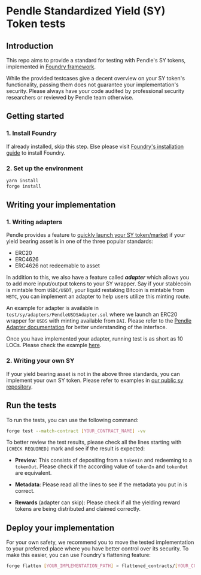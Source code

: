 # Pendle Standardized Yield (SY) Token tests

## Introduction

This repo aims to provide a standard for testing with Pendle's SY tokens, implemented in [Foundry framework](https://book.getfoundry.sh/).

While the provided testcases give a decent overview on your SY token's functionality, passing them does not guarantee your implementation's security. Please always have your code audited by professional security researchers or reviewed by Pendle team otherwise.

## Getting started

### 1. Install Foundry

If already installed, skip this step. Else please visit [Foundry's installation guide](https://book.getfoundry.sh/getting-started/installation.html) to install Foundry.

### 2. Set up the environment

```bash
yarn install
forge install
```

## Writing your implementation

### 1. Writing adapters

Pendle provides a feature to [quickly launch your SY token/market](https://app.pendle.finance/listing) if your yield bearing asset is in one of the three popular standards:

- ERC20
- ERC4626
- ERC4626 not redeemable to asset

In addition to this, we also have a feature called **_adapter_** which allows you to add more input/output tokens to your SY wrapper. Say if your stablecoin is mintable from `USDC/USDT`, your liquid restaking Bitcoin is mintable from `WBTC`, you can implement an adapter to help users utilize this minting route.

An example for adapter is available in `test/sy/adapters/PendleUSDSAdapter.sol` where we launch an ERC20 wrapper for `USDS` with minting available from `DAI`. Please refer to the [Pendle Adapter documentation](./lib/pendle-sy/contracts/interfaces/IStandardizedYieldAdapter.sol) for better understanding of the interface.

Once you have implemented your adapter, running test is as short as 10 LOCs. Please check the example [here](./test/sy/usds.t.sol).

### 2. Writing your own SY

If your yield bearing asset is not in the above three standards, you can implement your own SY token. Please refer to examples in [our public sy repository](https://github.com/pendle-finance/Pendle-SY-Public).

## Run the tests

To run the tests, you can use the following command:

```bash
forge test --match-contract [YOUR_CONTRACT_NAME] -vv
```

To better review the test results, please check all the lines starting with `[CHECK REQUIRED]` mark and see if the result is expected:

- **Preview**: This consists of depositing from a `tokenIn` and redeeming to a `tokenOut`. Please check if the according value of `tokenIn` and `tokenOut` are equivalent.

- **Metadata**: Please read all the lines to see if the metadata you put in is correct.

- **Rewards** (adapter can skip): Please check if all the yielding reward tokens are being distributed and claimed correctly.

## Deploy your implementation

For your own safety, we recommend you to move the tested implementation to your preferred place where you have better control over its security. To make this easier, you can use Foundry's flattening feature:

```bash
forge flatten [YOUR_IMPLEMENTATION_PATH] > flattened_contracts/[YOUR_CONTRACT_NAME].sol
```
